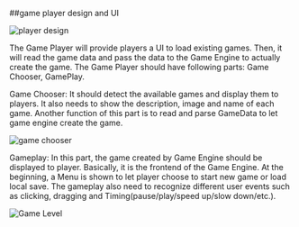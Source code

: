 ##game player design and UI

![player design](https://docs.google.com/drawings/d/1QiAUIzYBIUH6V-oalrPLr_ceWAetH8Nk55BzniPyM0k/pub?w=960&h=720)

The Game Player will provide players a UI to load existing games. Then, it will read the game data and pass the data to the Game Engine to actually create the game. The Game Player should have following parts: Game Chooser, GamePlay.

Game Chooser: It should detect the available games and display them to players. It also needs to show the description, image and name of each game. Another function of this part is to read and parse GameData to let game engine create the game. 

![game chooser](https://docs.google.com/drawings/d/1HC_7rSM0XCTxBC9n7udYuy2cntias-UosK9B-otjMHs/pub?w=960&h=720)

Gameplay: In this part, the game created by Game Engine should be displayed to player. Basically, it is the frontend of the Game Engine. At the beginning, a Menu is shown to let player choose to start new game or load local save. The gameplay also need to recognize different user events such as clicking, dragging and Timing(pause/play/speed up/slow down/etc.).


![Game Level](https://docs.google.com/drawings/d/1mTwewkZInjdLqnnRjpJTerKZBcJt0SAEoIgyYdRe_JA/pub?w=960&h=720)
